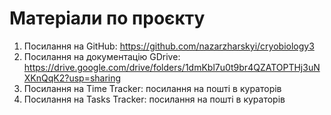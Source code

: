 # Матеріали по проєкту
1. Посилання на GitHub: https://github.com/nazarzharskyi/cryobiology3
2. Посилання на документацію GDrive: https://drive.google.com/drive/folders/1dmKbl7u0t9br4QZATOPTHj3uNXKnQqK2?usp=sharing
3. Посилання на Time Tracker: посилання на пошті в кураторів
4. Посилання на Tasks Tracker: посилання на пошті в кураторів
